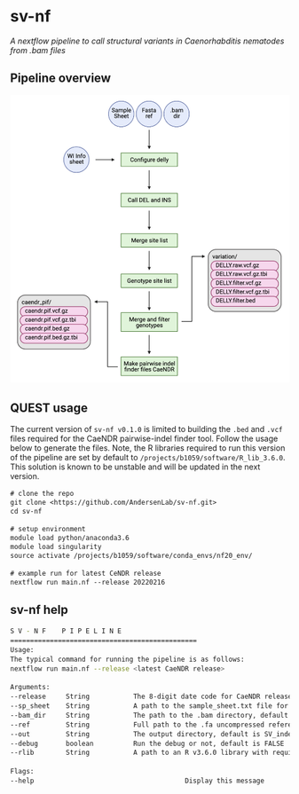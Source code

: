 # sv-nf

*A nextflow pipeline to call structural variants in Caenorhabditis nematodes from .bam files*

## Pipeline overview

![](img/sv-nf_workflow.png)

## QUEST usage

The current version of `sv-nf v0.1.0` is limited to building the `.bed` and `.vcf` files required for the CaeNDR pairwise-indel finder tool. Follow the usage below to generate the files. Note, the R libraries required to run this version of the pipeline are set by default to `/projects/b1059/software/R_lib_3.6.0`. This solution is known to be unstable and will be updated in the next version.

```
# clone the repo
git clone <https://github.com/AndersenLab/sv-nf.git>
cd sv-nf

# setup environment
module load python/anaconda3.6
module load singularity
source activate /projects/b1059/software/conda_envs/nf20_env/

# example run for latest CeNDR release
nextflow run main.nf --release 20220216
```

## sv-nf help

```bash
S V - N F    P I P E L I N E
===============================================
Usage:
The typical command for running the pipeline is as follows:
nextflow run main.nf --release <latest CaeNDR release>

Arguments:
--release     String           The 8-digit date code for CaeNDR release, e.g 20220216
--sp_sheet    String           A path to the sample_sheet.txt file for calling INDELs instead of release
--bam_dir     String           The path to the .bam directory, default set for QUEST
--ref         String           Full path to the .fa uncompressed reference file, default set for QUEST
--out         String           The output directory, default is SV_indel_results_<date>
--debug       boolean          Run the debug or not, default is FALSE
--rlib        String           A path to an R v3.6.0 library with required R packages installed, default is /projects/b1059/software/R_lib_3.6.0

Flags:
--help                                      Display this message
```
